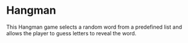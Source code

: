 # Hangman
This Hangman game selects a random word from a predefined list and allows the player to guess letters to reveal the word. 
